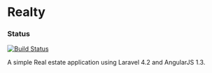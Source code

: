 Realty
======

### Status
[![Build Status](https://travis-ci.org/anam-hossain/realty.png)](https://travis-ci.org/anam-hossain/realty)

A simple Real estate application using Laravel 4.2 and AngularJS 1.3. 
